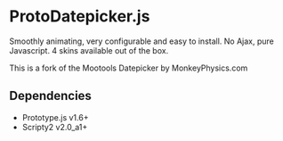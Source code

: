 # ProtoDatepicker.js

Smoothly animating, very configurable and easy to install.
No Ajax, pure Javascript. 4 skins available out of the box.

This is a fork of the Mootools Datepicker by MonkeyPhysics.com

## Dependencies
* Prototype.js v1.6+
* Scripty2 v2.0_a1+